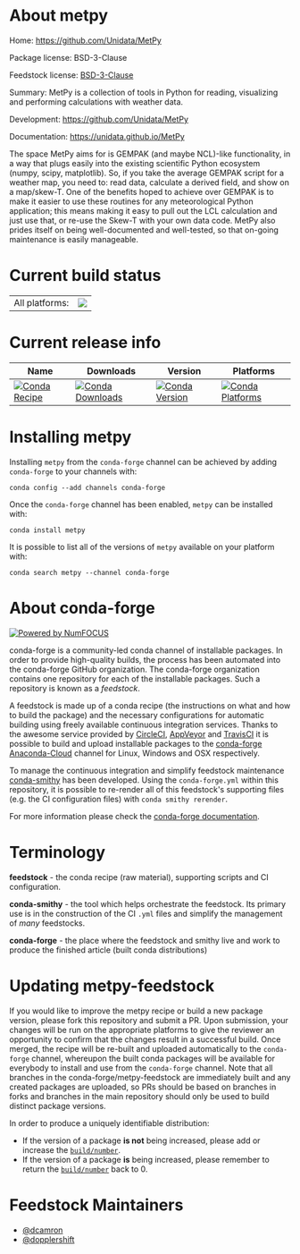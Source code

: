 About metpy
===========

Home: https://github.com/Unidata/MetPy

Package license: BSD-3-Clause

Feedstock license: [BSD-3-Clause](https://github.com/conda-forge/metpy-feedstock/blob/master/LICENSE.txt)

Summary: MetPy is a collection of tools in Python for reading, visualizing and performing calculations with weather data.

Development: https://github.com/Unidata/MetPy

Documentation: https://unidata.github.io/MetPy

The space MetPy aims for is GEMPAK (and maybe NCL)-like functionality,
in a way that plugs easily into the existing scientific Python ecosystem
(numpy, scipy, matplotlib). So, if you take the average GEMPAK script for
a weather map, you need to: read data, calculate a derived field, and
show on a map/skew-T. One of the benefits hoped to achieve over GEMPAK
is to make it easier to use these routines for any meteorological Python
application; this means making it easy to pull out the LCL calculation
and just use that, or re-use the Skew-T with your own data code. MetPy
also prides itself on being well-documented and well-tested, so that
on-going maintenance is easily manageable.


Current build status
====================


<table><tr><td>All platforms:</td>
    <td>
      <a href="https://dev.azure.com/conda-forge/feedstock-builds/_build/latest?definitionId=630&branchName=master">
        <img src="https://dev.azure.com/conda-forge/feedstock-builds/_apis/build/status/metpy-feedstock?branchName=master">
      </a>
    </td>
  </tr>
</table>

Current release info
====================

| Name | Downloads | Version | Platforms |
| --- | --- | --- | --- |
| [![Conda Recipe](https://img.shields.io/badge/recipe-metpy-green.svg)](https://anaconda.org/conda-forge/metpy) | [![Conda Downloads](https://img.shields.io/conda/dn/conda-forge/metpy.svg)](https://anaconda.org/conda-forge/metpy) | [![Conda Version](https://img.shields.io/conda/vn/conda-forge/metpy.svg)](https://anaconda.org/conda-forge/metpy) | [![Conda Platforms](https://img.shields.io/conda/pn/conda-forge/metpy.svg)](https://anaconda.org/conda-forge/metpy) |

Installing metpy
================

Installing `metpy` from the `conda-forge` channel can be achieved by adding `conda-forge` to your channels with:

```
conda config --add channels conda-forge
```

Once the `conda-forge` channel has been enabled, `metpy` can be installed with:

```
conda install metpy
```

It is possible to list all of the versions of `metpy` available on your platform with:

```
conda search metpy --channel conda-forge
```


About conda-forge
=================

[![Powered by NumFOCUS](https://img.shields.io/badge/powered%20by-NumFOCUS-orange.svg?style=flat&colorA=E1523D&colorB=007D8A)](http://numfocus.org)

conda-forge is a community-led conda channel of installable packages.
In order to provide high-quality builds, the process has been automated into the
conda-forge GitHub organization. The conda-forge organization contains one repository
for each of the installable packages. Such a repository is known as a *feedstock*.

A feedstock is made up of a conda recipe (the instructions on what and how to build
the package) and the necessary configurations for automatic building using freely
available continuous integration services. Thanks to the awesome service provided by
[CircleCI](https://circleci.com/), [AppVeyor](https://www.appveyor.com/)
and [TravisCI](https://travis-ci.com/) it is possible to build and upload installable
packages to the [conda-forge](https://anaconda.org/conda-forge)
[Anaconda-Cloud](https://anaconda.org/) channel for Linux, Windows and OSX respectively.

To manage the continuous integration and simplify feedstock maintenance
[conda-smithy](https://github.com/conda-forge/conda-smithy) has been developed.
Using the ``conda-forge.yml`` within this repository, it is possible to re-render all of
this feedstock's supporting files (e.g. the CI configuration files) with ``conda smithy rerender``.

For more information please check the [conda-forge documentation](https://conda-forge.org/docs/).

Terminology
===========

**feedstock** - the conda recipe (raw material), supporting scripts and CI configuration.

**conda-smithy** - the tool which helps orchestrate the feedstock.
                   Its primary use is in the construction of the CI ``.yml`` files
                   and simplify the management of *many* feedstocks.

**conda-forge** - the place where the feedstock and smithy live and work to
                  produce the finished article (built conda distributions)


Updating metpy-feedstock
========================

If you would like to improve the metpy recipe or build a new
package version, please fork this repository and submit a PR. Upon submission,
your changes will be run on the appropriate platforms to give the reviewer an
opportunity to confirm that the changes result in a successful build. Once
merged, the recipe will be re-built and uploaded automatically to the
`conda-forge` channel, whereupon the built conda packages will be available for
everybody to install and use from the `conda-forge` channel.
Note that all branches in the conda-forge/metpy-feedstock are
immediately built and any created packages are uploaded, so PRs should be based
on branches in forks and branches in the main repository should only be used to
build distinct package versions.

In order to produce a uniquely identifiable distribution:
 * If the version of a package **is not** being increased, please add or increase
   the [``build/number``](https://conda.io/docs/user-guide/tasks/build-packages/define-metadata.html#build-number-and-string).
 * If the version of a package **is** being increased, please remember to return
   the [``build/number``](https://conda.io/docs/user-guide/tasks/build-packages/define-metadata.html#build-number-and-string)
   back to 0.

Feedstock Maintainers
=====================

* [@dcamron](https://github.com/dcamron/)
* [@dopplershift](https://github.com/dopplershift/)

